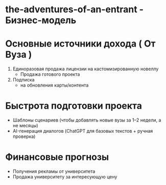 # the-adventures-of-an-entrant - Бизнес-модель

# Основные источники дохода ( От Вуза )
1. Единоразовая продажа лицензии на кастомизированную новеллу
   * Продажа готового проекта 
2. Подписка
   *  на обновления карты/контента

# Быстрота подготовки проекта
   * Шаблоны сценариев (чтобы добавлять новые вузы за 1–2 недели, а не месяцы)
   * AI-генерация диалогов (ChatGPT для базовых текстов + ручная проверка)

# Финансовые прогнозы
* Получения рекламы от университета 
* Продажа университету за интересующую цену
